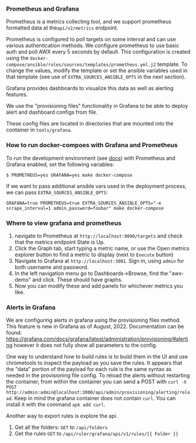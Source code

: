 ### Prometheus and Grafana
Prometheus is a metrics collecting tool, and we support prometheus formatted data at the`api/v2/metrics` endpoint.

Prometheus is configured to poll targets on some interval and can use various authentication methods.
We configure prometheus to use basic auth and poll AWX every 5 seconds by default. This configuration is created using the `docker-compose/ansible/roles/sources/templates/prometheus.yml.j2` template. To change the values, modify the template or set the ansible variables used in that template (see use of `EXTRA_SOURCES_ANSIBLE_OPTS` in the next section).

Grafana provides dashboards to visualize this data as well as alerting features.

We use the "provisioning files" functionality in Grafana to be able to deploy alert and dashboard configs from file.

These config files are located in directories that are mounted into the container in `tools/grafana`.

### How to run docker-compoes with Grafana and Prometheus

To run the development environment (see [docs](https://github.com/ansible/awx/blob/devel/tools/docker-compose/README.md)) with Prometheus and Grafana enabled, set the following variables:

```
$ PROMETHEUS=yes GRAFANA=yes make docker-compose
```

If we want to pass additional ansible vars used in the deployment process, we can pass `EXTRA_SOURCES_ANSIBLE_OPTS`:

```
GRAFANA=true PROMETHEUS=true EXTRA_SOURCES_ANSIBLE_OPTS="-e scrape_interval=1 admin_password=foobar" make docker-compose
```

### Where to view grafana and prometheus

1. navigate to Prometheus at `http://localhost:9090/targets` and check that the metrics endpoint State is Up.
2. Click the Graph tab, start typing a metric name, or use the Open metrics explorer button to find a metric to display (next to `Execute` button)
3. Navigate to Grafana at `http://localhost:3001`. Sign in, using `admin` for both username and password.
4. In the left navigation menu go to Dashboards->Browse, find the "awx-demo" and click. These should have graphs.
5. Now you can modify these and add panels for whichever metrics you like.

### Alerts in Grafana

We are configuring alerts in grafana using the provisioning files method. This feature is new in Grafana as of August, 2022. Documentation can be found: https://grafana.com/docs/grafana/latest/administration/provisioning/#alerting however it does not fully show all parameters to the config.

One way to understand how to build rules is to build them in the UI and use chrometools to inspect the payload as you save the rules. It appears that the "data" portion of the payload for each rule is the same syntax as needed in the provisioning file config. To reload the alerts without restarting the container, from within the container you can send a POST with `curl -X POST http://admin:admin@localhost:3000/api/admin/provisioning/alerting/reload`. Keep in mind the grafana container does not contain `curl`. You can install it with the command `apk add curl`.

Another way to export rules is explore the api.
1. Get all the folders:  `GET` to `/api/folders`
2. Get the rules `GET` to `/api/ruler/grafana/api/v1/rules/{{ Folder }}`

